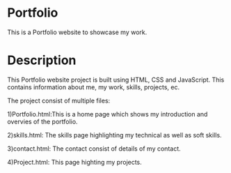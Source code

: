 # Portfolio
This is a Portfolio website to showcase my work.
# Description
This Portfolio website project is built using HTML, CSS and JavaScript. This contains information about me, my work, skills, projects, ec.

The project consist of multiple files:

1)Portfolio.html:This is a home page which shows my introduction and overvies of the portfolio.

2)skills.html: The skills page highlighting my technical as well as soft skills.

3)contact.html: The contact consist of details of my contact.

4)Project.html: This page highting my projects.

